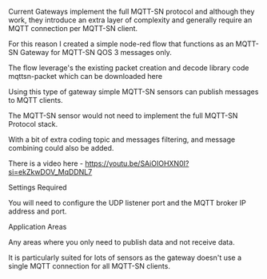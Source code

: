 Current Gateways implement the full MQTT-SN protocol and although they work, they introduce an extra layer of complexity and generally require an MQTT connection per MQTT-SN client.

For this reason I created a simple node-red flow that functions as an MQTT-SN Gateway for MQTT-SN QOS 3 messages only.

The flow leverage's the existing packet creation and decode library code mqttsn-packet which can be downloaded here


Using this type of gateway simple MQTT-SN sensors can publish messages to MQTT clients.

The MQTT-SN sensor would not need to implement the full MQTT-SN Protocol stack.

With a bit of extra coding topic and messages filtering, and message combining could also be added.

There is a video here - https://youtu.be/SAiOIOHXN0I?si=ekZkwDOV_MqDDNL7

Settings Required

You will need to configure the UDP listener port and the MQTT broker IP address and port.

Application Areas

Any areas where you only need to publish data and not receive data.

It is particularly suited for lots of sensors as the gateway doesn't use a single MQTT connection for all MQTT-SN clients.
